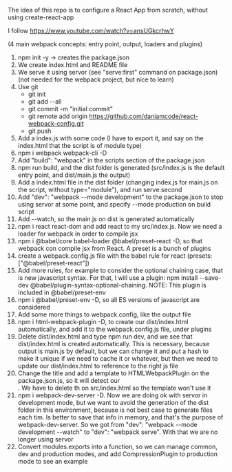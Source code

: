 The idea of this repo is to configure a React App from scratch, without using create-react-app

I follow https://www.youtube.com/watch?v=ansUGkcrhwY

(4 main webpack concepts: entry point, output, loaders and plugins)

1. npm init -y -> creates the package.json
2. We create index.html and README file
3. We serve it using servor (see "serve:first" command on package.json) (not needed for the webpack project, but nice to learn)
4. Use git
    - git init
    - git add --all
    - git commit -m "initial commit"
    - git remote add origin https://github.com/daniamcode/react-webpack-config.git
    - git push
5. Add a index.js with some code (I have to export it, and say on the index.html that the script is of module type)   
6. npm i webpack webpack-cli -D
7. Add "build": "webpack" in the scripts section of the package.json
8. npm run build, and the dist folder is generated (src/index.js is the default entry point, and dist/main.js the output)
9. Add a index.html file in the dist folder (changing index.js for main.js on the script, without type="module"), and run serve:second 
10. Add "dev": "webpack --mode development" to the package.json to stop using servor at some point, and specify --mode production on build script
11. Add --watch, so the main.js on dist is generated automatically
12. npm i react react-dom and add react to my src/index.js. Now we need a loader for webpack in order to compile jsx
13. npm i @babel/core babel-loader @babel/preset-react -D, so that webpack con compile jsx from React. A preset is a bunch of plugins
14. create a webpack.config.js file with the babel rule for react (presets: ["@babel/preset-react"])
15. Add more rules, for example to consider the optional chaining case, that is new javascript syntax. For that, I will use a plugin: npm install --save-dev @babel/plugin-syntax-optional-chaining. NOTE: This plugin is included in @babel/preset-env
16. npm i @babel/preset-env -D, so all ES versions of javascript are considered
17. Add some more things to webpack.config, like the output file
18. npm i html-webpack-plugin -D, to create our dist/index.html automatically, and add it to the webpack.config.js file, under plugins
19. Delete dist/index.html and type npm run dev, and we see that dist/index.html is created automatically. This is necessary, because output is main.js by default, but we can change it and put a hash to make it unique if we need to cache it or whatever, but then we need to update our dist/index.html to reference to the right js file
20. Change the title and add a template to HTMLWebpackPlugin on the package.json.js, so it will detect our <div id="app">. We have to delete th <script type="module" src="./index.js"></script> on src/index.html so the template won't use it
21. npm i webpack-dev-server -D. Now we are doing ok with servor in development mode, but we want to avoid the generation of the dist folder in this environment, because is not best case to generate files each tim. Is better to save that info in memory, and that's the purpose of webpack-dev-server. So we got from "dev": "webpack --mode development --watch" to "dev": "webpack serve". With that we are no longer using servor
22. Convert modules.exports into a function, so we can manage common, dev and production modes, and add CompressionPlugin to production mode to see an example